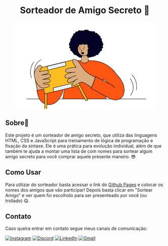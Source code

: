 <h1 align="center">Sorteador de Amigo Secreto 🎰</h1>

<div align="center">
  <img src="./assets/amigo-secreto.png" alt="amigo-secreto">
</div>


## **Sobre**📖
Este projeto é um sorteador de amigo secreto, que utiliza das linguagens HTML, CSS e JavaScript para treinamento de lógica de programação e fixação da sintaxe. Ele é uma prática para evolução individual, além de que também te ajuda a montar uma lista de com nomes para sortear algum amigo secreto para você comprar aquele presente maneiro. 😎

## **Como Usar**
Para utilizar do sorteador basta acessar o link do [Github Pages]() e colocar os nomes dos amigos que vão participar! Depois basta clicar em "Sortear Amigo" e ver quem foi escolhido para ser presenteado por você (ou trollado) 😋.

## **Contato**
Caso queira entrar em contato segue meus canais de comunicação:


[![Instagram](https://img.shields.io/badge/-Instagram-%23E4405F?style=for-the-badge&logo=instagram&logoColor=white)](https://www.instagram.com/gabriel_lemosss/)
[![Discord](https://img.shields.io/badge/Discord-7289DA?style=for-the-badge&logo=discord&logoColor=white)](https://discord.com/channels/@lemao28/)
[![LinkedIn](https://img.shields.io/badge/LinkedIn-0077B5?style=for-the-badge&logo=linkedin&logoColor=white)](https://www.linkedin.com/in/gabriel-oliveira-64b03bbb/)
[![Gmail](https://img.shields.io/badge/Gmail-333333?style=for-the-badge&logo=gmail&logoColor=red)](mailto:gabrielolemos28@gmail.com)  
